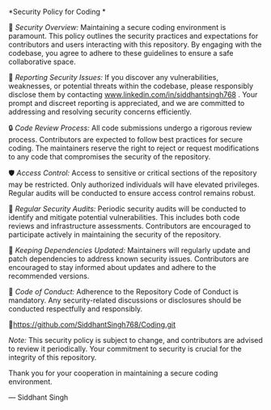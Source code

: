 *Security Policy for Coding *

🔐 *Security Overview:*
Maintaining a secure coding environment is paramount. This policy outlines the security practices and expectations for contributors and users interacting with this repository. By engaging with the codebase, you agree to adhere to these guidelines to ensure a safe collaborative space.

🚨 *Reporting Security Issues:*
If you discover any vulnerabilities, weaknesses, or potential threats within the codebase, please responsibly disclose them by contacting www.linkedin.com/in/siddhantsingh768 . Your prompt and discreet reporting is appreciated, and we are committed to addressing and resolving security concerns efficiently.

🔒 *Code Review Process:*
All code submissions undergo a rigorous review process. Contributors are expected to follow best practices for secure coding. The maintainers reserve the right to reject or request modifications to any code that compromises the security of the repository.

🛡 *Access Control:*
Access to sensitive or critical sections of the repository may be restricted. Only authorized individuals will have elevated privileges. Regular audits will be conducted to ensure access control remains robust.

📅 *Regular Security Audits:*
Periodic security audits will be conducted to identify and mitigate potential vulnerabilities. This includes both code reviews and infrastructure assessments. Contributors are encouraged to participate actively in maintaining the security of the repository.

🔄 *Keeping Dependencies Updated:*
Maintainers will regularly update and patch dependencies to address known security issues. Contributors are encouraged to stay informed about updates and adhere to the recommended versions.

📜 *Code of Conduct:*
Adherence to the Repository Code of Conduct is mandatory. Any security-related discussions or disclosures should be conducted respectfully and responsibly.

🔗https://github.com/SiddhantSingh768/Coding.git

*Note:* This security policy is subject to change, and contributors are advised to review it periodically. Your commitment to security is crucial for the integrity of this repository.

Thank you for your cooperation in maintaining a secure coding environment.

— Siddhant Singh

